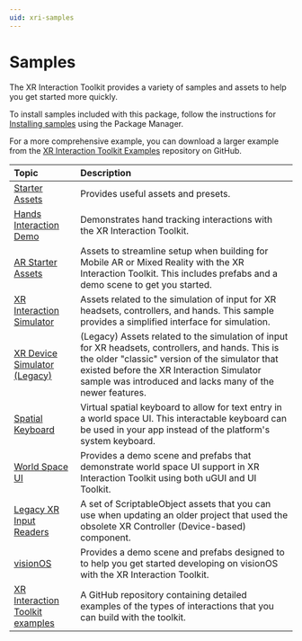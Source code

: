```yaml
---
uid: xri-samples
---
```

# Samples

The XR Interaction Toolkit provides a variety of samples and assets to help you get started more quickly.

To install samples included with this package, follow the instructions for [Installing samples](installation.md#installing-samples) using the Package Manager.

For a more comprehensive example, you can download a larger example from the [XR Interaction Toolkit Examples](https://github.com/Unity-Technologies/XR-Interaction-Toolkit-Examples) repository on GitHub.

|**Topic**|**Description**|
|:--|:--|
| [Starter Assets](samples-starter-assets.md) | Provides useful assets and presets. |
| [Hands Interaction Demo](samples-hands-interaction-demo.md) | Demonstrates hand tracking interactions with the XR Interaction Toolkit. |
| [AR Starter Assets](samples-ar-starter-assets.md) | Assets to streamline setup when building for Mobile AR or Mixed Reality with the XR Interaction Toolkit. This includes prefabs and a demo scene to get you started. |
| [XR Interaction Simulator](samples-xr-interaction-simulator.md) | Assets related to the simulation of input for XR headsets, controllers, and hands. This sample provides a simplified interface for simulation. |
| [XR Device Simulator (Legacy)](samples-xr-device-simulator.md) | (Legacy) Assets related to the simulation of input for XR headsets, controllers, and hands. This is the older "classic" version of the simulator that existed before the XR Interaction Simulator sample was introduced and lacks many of the newer features. |
| [Spatial Keyboard](samples-spatial-keyboard.md) | Virtual spatial keyboard to allow for text entry in a world space UI. This interactable keyboard can be used in your app instead of the platform's system keyboard. |
| [World Space UI](samples-world-space-ui.md) | Provides a demo scene and prefabs that demonstrate world space UI support in XR Interaction Toolkit using both uGUI and UI Toolkit. |
| [Legacy XR Input Readers](samples-legacy-xr-input-readers.md) | A set of ScriptableObject assets that you can use when updating an older project that used the obsolete XR Controller (Device-based) component. |
| [visionOS](samples-vision-os.md) | Provides a demo scene and prefabs designed to to help you get started developing on visionOS with the XR Interaction Toolkit. |
| [XR Interaction Toolkit examples](xref:xri-examples) | A GitHub repository containing detailed examples of the types of interactions that you can build with the toolkit. |
